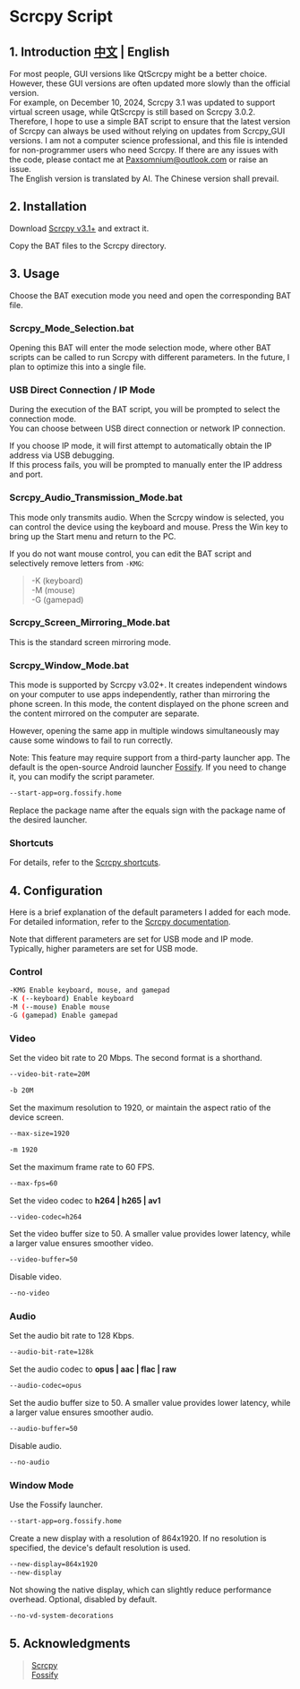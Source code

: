 # Scrcpy Script
## 1. Introduction [中文](README.md) | English
For most people, GUI versions like QtScrcpy might be a better choice.\
However, these GUI versions are often updated more slowly than the official version.\
For example, on December 10, 2024, Scrcpy 3.1 was updated to support virtual screen usage, while QtScrcpy is still based on Scrcpy 3.0.2.
Therefore, I hope to use a simple BAT script to ensure that the latest version of Scrcpy can always be used without relying on updates from Scrcpy_GUI versions.
I am not a computer science professional, and this file is intended for non-programmer users who need Scrcpy. If there are any issues with the code, please contact me at Paxsomnium@outlook.com or raise an issue.\
The English version is translated by AI. The Chinese version shall prevail.

## 2. Installation
Download [Scrcpy v3.1+](https://github.com/Genymobile/scrcpy) and extract it.

Copy the BAT files to the Scrcpy directory.

## 3. Usage

Choose the BAT execution mode you need and open the corresponding BAT file.

### Scrcpy_Mode_Selection.bat
Opening this BAT will enter the mode selection mode, where other BAT scripts can be called to run Scrcpy with different parameters. In the future, I plan to optimize this into a single file.

### USB Direct Connection / IP Mode
During the execution of the BAT script, you will be prompted to select the connection mode. \
You can choose between USB direct connection or network IP connection.

If you choose IP mode, it will first attempt to automatically obtain the IP address via USB debugging. \
If this process fails, you will be prompted to manually enter the IP address and port.

### Scrcpy_Audio_Transmission_Mode.bat
This mode only transmits audio. When the Scrcpy window is selected, you can control the device using the keyboard and mouse. Press the Win key to bring up the Start menu and return to the PC.

If you do not want mouse control, you can edit the BAT script and selectively remove letters from `-KMG`:
>-K (keyboard) \
>-M (mouse) \
>-G (gamepad)

### Scrcpy_Screen_Mirroring_Mode.bat
This is the standard screen mirroring mode.

### Scrcpy_Window_Mode.bat
This mode is supported by Scrcpy v3.02+. It creates independent windows on your computer to use apps independently, rather than mirroring the phone screen. In this mode, the content displayed on the phone screen and the content mirrored on the computer are separate.

However, opening the same app in multiple windows simultaneously may cause some windows to fail to run correctly.

Note: This feature may require support from a third-party launcher app. The default is the open-source Android launcher [Fossify](https://github.com/FossifyOrg/Launcher). If you need to change it, you can modify the script parameter.
```bash
--start-app=org.fossify.home
```
Replace the package name after the equals sign with the package name of the desired launcher.

### Shortcuts
For details, refer to the [Scrcpy shortcuts](https://github.com/Genymobile/scrcpy/blob/master/doc/shortcuts.md).

## 4. Configuration

Here is a brief explanation of the default parameters I added for each mode. \
For detailed information, refer to the [Scrcpy documentation](https://github.com/Genymobile/scrcpy/tree/master/doc).

Note that different parameters are set for USB mode and IP mode. \
Typically, higher parameters are set for USB mode.

### Control
```bash
-KMG Enable keyboard, mouse, and gamepad
-K (--keyboard) Enable keyboard
-M (--mouse) Enable mouse
-G (gamepad) Enable gamepad
```

### Video
Set the video bit rate to 20 Mbps. The second format is a shorthand.
```bash
--video-bit-rate=20M
```
```bash
-b 20M
```
Set the maximum resolution to 1920, or maintain the aspect ratio of the device screen.
```bash
--max-size=1920
```
```bash
-m 1920
```
Set the maximum frame rate to 60 FPS.
```bash
--max-fps=60
```
Set the video codec to **h264 | h265 | av1**
```bash
--video-codec=h264
```
Set the video buffer size to 50. A smaller value provides lower latency, while a larger value ensures smoother video.
```bash
--video-buffer=50
```
Disable video.
```bash
--no-video
```

### Audio
Set the audio bit rate to 128 Kbps.
```bash
--audio-bit-rate=128k
```
Set the audio codec to **opus | aac | flac | raw**
```bash
--audio-codec=opus
```
Set the audio buffer size to 50. A smaller value provides lower latency, while a larger value ensures smoother audio.
```bash
--audio-buffer=50
```
Disable audio.
```bash
--no-audio
```

### Window Mode

Use the Fossify launcher.
```bash
--start-app=org.fossify.home
```
Create a new display with a resolution of 864x1920. If no resolution is specified, the device's default resolution is used.
```bash
--new-display=864x1920
--new-display
```
Not showing the native display, which can slightly reduce performance overhead. Optional, disabled by default.
```bash
--no-vd-system-decorations
```

## 5. Acknowledgments
>[Scrcpy](https://github.com/Genymobile/scrcpy) \
>[Fossify](https://github.com/FossifyOrg/Launcher)
